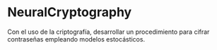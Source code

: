 # NeuralCryptography
Con el uso de la criptografía, desarrollar un procedimiento para cifrar contraseñas empleando modelos estocásticos.

